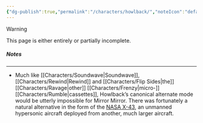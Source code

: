 ```yaml
---
{"dg-publish":true,"permalink":"/characters/howlback/","noteIcon":"default"}
---
```

  
>[!warning] 
>This page is either entirely or partially incomplete. 



##### Notes
---
- Much like [[Characters/Soundwave\|Soundwave]], [[Characters/Rewind\|Rewind]] and [[Characters/Flip Sides\|the]] [[Characters/Ravage\|other]] [[Characters/Frenzy\|micro-]][[Characters/Rumble\|cassettes]], Howlback’s canonical alternate mode would be utterly impossible for Mirror Mirror. There was fortunately a natural alternative in the form of the [NASA X-43](https://en.wikipedia.org/wiki/NASA_X-43), an unmanned hypersonic aircraft deployed from another, much larger aircraft. 